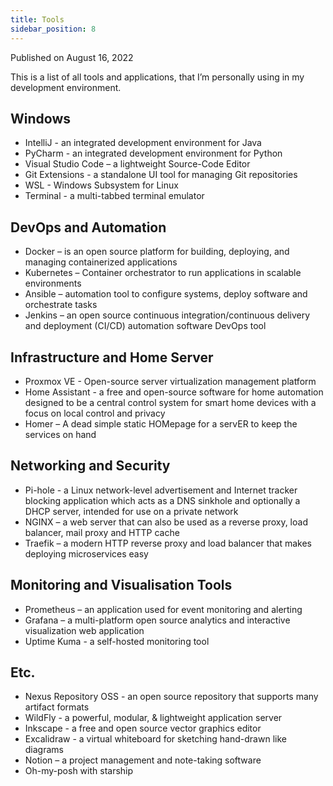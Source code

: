 ```yaml
---
title: Tools
sidebar_position: 8
---
```


Published on August 16, 2022  

This is a list of all tools and applications, that I’m personally using in my development environment.

## Windows
- IntelliJ - an integrated development environment for Java  
- PyCharm - an integrated development environment for Python
- Visual Studio Code –  a lightweight Source-Code Editor
- Git Extensions - a standalone UI tool for managing Git repositories
- WSL - Windows Subsystem for Linux
- Terminal - a multi-tabbed terminal emulator

##  DevOps and Automation
- Docker – is an open source platform for building, deploying, and managing containerized applications  
- Kubernetes – Container orchestrator to run applications in scalable environments  
- Ansible – automation tool to configure systems, deploy software and orchestrate tasks
- Jenkins – an open source continuous integration/continuous delivery and deployment (CI/CD) automation software DevOps tool

## Infrastructure and Home Server
- Proxmox VE - Open-source server virtualization management platform  
- Home Assistant -  a free and open-source software for home automation designed to be a central control system for smart home devices with a focus on local control and privacy  
- Homer – A dead simple static HOMepage for a servER to keep the services on hand

## Networking and Security
- Pi-hole - a Linux network-level advertisement and Internet tracker blocking application which acts as a DNS sinkhole and optionally a DHCP server, intended for use on a private network  
- NGINX – a web server that can also be used as a reverse proxy, load balancer, mail proxy and HTTP cache  
- Traefik – a modern HTTP reverse proxy and load balancer that makes deploying microservices easy
 
## Monitoring and Visualisation Tools
- Prometheus – an application used for event monitoring and alerting  
- Grafana – a multi-platform open source analytics and interactive visualization web application  
- Uptime Kuma - a self-hosted monitoring tool  
 
## Etc.
- Nexus Repository OSS - an open source repository that supports many artifact formats  
- WildFly - a powerful, modular, & lightweight application server  
- Inkscape - a free and open source vector graphics editor
- Excalidraw - a virtual whiteboard for sketching hand-drawn like diagrams
- Notion – a project management and note-taking software
- Oh-my-posh with starship
